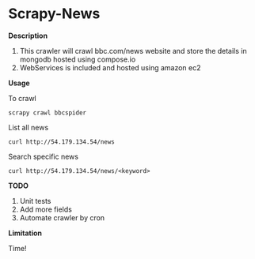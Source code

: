 Scrapy-News
===========
**Description**

 1. This crawler will crawl bbc.com/news website and store the details in mongodb hosted using compose.io
 2. WebServices is included and hosted using amazon ec2

**Usage**

To crawl

    scrapy crawl bbcspider

List all news

    curl http://54.179.134.54/news

Search specific news

    curl http://54.179.134.54/news/<keyword>

**TODO**

 1. Unit tests
 2. Add more fields
 3. Automate crawler by cron

**Limitation**

Time!
